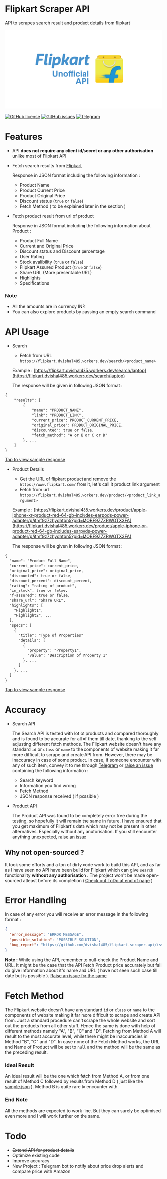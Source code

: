 # Flipkart Scraper API
API to scrapes search result and product details from flipkart

![Flipkart API Banner](./banner.png)

[![GitHub license](https://img.shields.io/github/license/dvishal485/flipkart-scraper-api)](https://github.com/dvishal485/flipkart-scraper-api/blob/main/LICENSE) [![GitHub issues](https://img.shields.io/github/issues/dvishal485/flipkart-scraper-api)](https://github.com/dvishal485/flipkart-scraper-api/issues) [![Telegram](https://img.shields.io/badge/chat-Telegram-blue)](https://t.me/dvishal485)

# Features

  - API **does not require any client id/secret or any other authorisation** unlike most of Flipkart API
  - Fetch search results from [Flipkart](https://www.flipkart.com/)

    Response in JSON format including the following information :
    - Product Name
    - Product Current Price
    - Product Original Price
    - Discount status (`true` or `false`)
    - Fetch Method ( to be explained later in the section )
  - Fetch product result from url of product

    Response in JSON format including the following information about Product :
      - Product Full Name
      - Current and Original Price
      - Discount status and Discount percentage
      - User Rating
      - Stock avalibility (`true` or `false`)
      - Flipkart Assured Product (`true` or `false`)
      - Share URL (More presentable URL)
      - Highlights
      - Specifications


### Note
- All the amounts are in currency INR
- You can also explore products by passing an empty search command

# API Usage
  - Search

    - Fetch from URL `https://flipkart.dvishal485.workers.dev/search/<product_name>`

    Example : [https://flipkart.dvishal485.workers.dev/search/laptop](https://flipkart.dvishal485.workers.dev/search/laptop)
    
    The response will be given in following JSON format : 
```
{
    "results": [
        {
            "name": "PRODUCT_NAME",
            "link": "PRODUCT_LINK",
            "current_price": PRODUCT_CURRENT_PRICE,
            "original_price": PRODUCT_ORIGINAL_PRICE,
            "discounted": true or false,
            "fetch_method": "A or B or C or D"
        }, ...
    ]
}
```
  [Tap to view sample response](https://dvishal485.github.io/flipkart-scraper-api/sample-search.json)

  - Product Details
    - Get the URL of flipkart product and remove the `https://www.flipkart.com/` from it, let's call it product link argument
    - Fetch from url `https://flipkart.dvishal485.workers.dev/product/<product_link_argument>`

    Example : [https://flipkart.dvishal485.workers.dev/product/apple-iphone-xr-product-red-64-gb-includes-earpods-power-adapter/p/itmf9z7zhydhtbn5?pid=MOBF9Z7ZRWGTX3FA](https://flipkart.dvishal485.workers.dev/product/apple-iphone-xr-product-red-64-gb-includes-earpods-power-adapter/p/itmf9z7zhydhtbn5?pid=MOBF9Z7ZRWGTX3FA)

    
    The response will be given in following JSON format : 
```
{
  "name": "Product Full Name",
  "current_price": current_price,
  "original_price": original_price,
  "discounted": true or false,
  "discount_percent": discount_percent,
  "rating": "rating of product",
  "in_stock": true or false,
  "f-assured": true or false,
  "share_url": "Share URL",
  "highlights": [
    "Highlight1",
    "Highlight2", ...
  ],
  "specs": [
    {
      "title": "Type of Properties",
      "details": [
        {
          "property": "Property1",
          "value": "Description of Property 1"
        }, ...
      ]
    }, ...
  ]
}
```
  [Tap to view sample response](https://dvishal485.github.io/flipkart-scraper-api/sample-product.json)

  
# Accuracy
  - Search API

    The Search API is tested with lot of products and compared thoroughly and is found to be accurate for all of them till date, thanking to the self adjusting different fetch methods. The Flipkart website doesn't have any standard `id` or `class` or `name` to the components of website making it far more difficult to scrape and create API from. However, there may be inaccuracy in case of some product. In case, if someone encounter with any of such item, convey it to me through [Telegram](https://t.me/dvishal485) or [raise an issue](https://github.com/dvishal485/flipkart-scraper-api/issues) containing the following information :
    - Search keyword
    - Information you find wrong
    - Fetch Method
    - JSON response received ( if possible )

  - Product API

    The Product API was found to be completely error free during the testing, so hopefully it will remain the same in future. I have ensured that you get maximum of Flipkart's data which may not be present in other alternatives. Especially without any anutorisation. If you still encounter anything unexpected, [raise an issue](https://github.com/dvishal485/flipkart-scraper-api/issues)

## Why not open-sourced ?
It took some efforts and a ton of dirty code work to build this API, and as far as I have seen no API have been build for Flipkart which can give `search` functionality **without any authorisation** . The project won't be made open-sourced atleast before its completion ( [Check out ToDo at end of page](https://github.com/dvishal485/flipkart-scraper-api/blob/main/index.md#Todo) )

# Error Handling
  In case of any error you will receive an error message in the following format :
```json
{
  "error_message": "ERROR MESSAGE",
  "possible_solution": "POSSIBLE SOLUTION",
  "bug_report": "https://github.com/dvishal485/flipkart-scraper-api/issues"
}
```
  
  **Note :** While using the API, remember to null-check the Product Name and URL. It might be the case that the API Fetch Product price accurately but fail do give information about it's name and URL ( have not seen such case till date but is possible ). [Raise an issue for the same](https://github.com/dvishal485/flipkart-scraper-api/issues)
  
# Fetch Method
The Flipkart website doesn't have any standard `id` or `class` or `name` to the components of website making it far more difficult to scrape and create API from. Just a standard procedure can't scrape the whole website and sort out the products from all other stuff. Hence the same is done with help of different methods namely "A", "B", "C" and "D". Fetching from Method A will result to the most accurate level, while there might be inaccuracies in Method "B", "C" and "D". In case none of the Fetch Method works, the URL and Name of Product will be set to `null` and the method will be the same as the preceding result.

### Ideal Result
An ideal result will be the one which fetch from Method A, or from one result of Method C followed by results from Method D ( just like the [sample.json](https://dvishal485.github.io/flipkart-scraper-api/sample.json) ). Method B is quite rare to encounter with.

### End Note
All the methods are expected to work fine. But they can surely be optimised even more and I will work further on the same.

# Todo
  - ~~Extend API for product details~~
  - Optimize existing code
  - Improve accuracy
  - New Project : Telegram bot to notify about price drop alerts and compare price with Amazon

